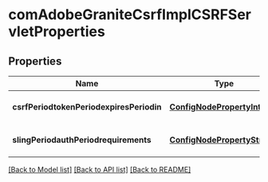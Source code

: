 # comAdobeGraniteCsrfImplCSRFServletProperties

## Properties
Name | Type | Description | Notes
------------ | ------------- | ------------- | -------------
**csrfPeriodtokenPeriodexpiresPeriodin** | [**ConfigNodePropertyInteger**](ConfigNodePropertyInteger.md) |  | [optional] [default to null]
**slingPeriodauthPeriodrequirements** | [**ConfigNodePropertyString**](ConfigNodePropertyString.md) |  | [optional] [default to null]

[[Back to Model list]](../README.md#documentation-for-models) [[Back to API list]](../README.md#documentation-for-api-endpoints) [[Back to README]](../README.md)


